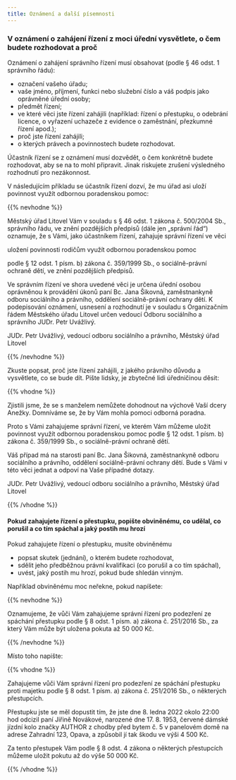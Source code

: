 ```yaml
---
title: Oznámení a další písemnosti
---
```

### V oznámení o zahájení řízení z moci úřední vysvětlete, o čem budete rozhodovat a proč

Oznámení o zahájení správního řízení musí obsahovat (podle § 46 odst. 1 správního řádu):

* označení vašeho úřadu;
* vaše jméno, příjmení, funkci nebo služební číslo a váš podpis jako oprávněné úřední osoby;
* předmět řízení;
* ve které věci jste řízení zahájili (například: řízení o přestupku, o odebrání licence, o vyřazení uchazeče z evidence o zaměstnání, přezkumné řízení apod.);
* proč jste řízení zahájili;
* o kterých právech a povinnostech budete rozhodovat.

Účastník řízení se z oznámení musí dozvědět, o čem konkrétně budete rozhodovat, aby se na to mohl připravit. Jinak riskujete zrušení výsledného rozhodnutí pro nezákonnost.

V následujícím příkladu se účastník řízení dozví, že mu úřad asi uloží povinnost využít odbornou poradenskou pomoc:

{{% nevhodne %}}

Městský úřad Litovel Vám v souladu s § 46 odst. 1 zákona č. 500/2004 Sb., správního řádu, ve znění pozdějších předpisů (dále jen „správní řád“) oznamuje, že s Vámi, jako účastníkem řízení, zahajuje správní řízení ve věci

uložení povinnosti rodičům využít odbornou poradenskou pomoc

podle § 12 odst. 1 písm. b) zákona č. 359/1999 Sb., o sociálně-právní ochraně dětí, ve znění pozdějších předpisů.

Ve správním řízení ve shora uvedené věci je určena úřední osobou oprávněnou k provádění úkonů paní Bc. Jana Šikovná, zaměstnankyně odboru sociálního a právního, oddělení sociálně-právní ochrany dětí. K podepisování oznámení, usnesení a rozhodnutí je v souladu s Organizačním řádem Městského úřadu Litovel určen vedoucí Odboru sociálního a správního JUDr. Petr Uvážlivý.

JUDr. Petr Uvážlivý, vedoucí odboru sociálního a právního, Městský úřad Litovel

{{% /nevhodne %}}

Zkuste popsat, proč jste řízení zahájili, z jakého právního důvodu a vysvětlete, co se bude dít. Pište lidsky, je zbytečné lidi úředničinou děsit:

{{% vhodne %}}

Zjistili jsme, že se s manželem nemůžete dohodnout na výchově Vaší dcery Anežky. Domníváme se, že by Vám mohla pomoci odborná poradna.

Proto s Vámi zahajujeme správní řízení, ve kterém Vám můžeme uložit povinnost využít odbornou poradenskou pomoc podle § 12 odst. 1 písm. b) zákona č. 359/1999 Sb., o sociálně-právní ochraně dětí.

Váš případ má na starosti paní Bc. Jana Šikovná, zaměstnankyně odboru sociálního a právního, oddělení sociálně-právní ochrany dětí. Bude s Vámi v této věci jednat a odpoví na Vaše případné dotazy.

JUDr. Petr Uvážlivý, vedoucí odboru sociálního a právního, Městský úřad Litovel

{{% /vhodne %}}

#### Pokud zahajujete řízení o přestupku, popište obviněnému, co udělal, co porušil a co tím spáchal a jaký postih mu hrozí

Pokud zahajujete řízení o přestupku, musíte obviněnému

* popsat skutek (jednání), o kterém budete rozhodovat,
* sdělit jeho předběžnou právní kvalifikaci (co porušil a co tím spáchal),
* uvést, jaký postih mu hrozí, pokud bude shledán vinným.

Například obviněnému moc neřekne, pokud napíšete:

{{% nevhodne %}}

Oznamujeme, že vůči Vám zahajujeme správní řízení pro podezření ze spáchání přestupku podle § 8 odst. 1 písm. a) zákona č. 251/2016 Sb., za který Vám může být uložena pokuta až 50 000 Kč.

{{% /nevhodne %}}

Místo toho napište:

{{% vhodne %}}

Zahajujeme vůči Vám správní řízení pro podezření ze spáchání přestupku proti majetku podle § 8 odst. 1 písm. a) zákona č. 251/2016 Sb., o některých přestupcích.

Přestupku jste se měl dopustit tím, že jste dne 8. ledna 2022 okolo 22:00 hod odcizil paní Jiřině Novákové, narozené dne 17. 8. 1953, červené dámské jízdní kolo značky AUTHOR z chodby před bytem č. 5 v panelovém domě na adrese Zahradní 123, Opava, a způsobil jí tak škodu ve výši 4 500 Kč.

Za tento přestupek Vám podle § 8 odst. 4 zákona o některých přestupcích můžeme uložit pokutu až do výše 50 000 Kč.

{{% /vhodne %}}